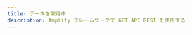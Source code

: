 ```yaml
---
title: データを取得中
description: Amplify フレームワークで GET API REST を使用する
---
```


<inline-fragment platform="js" src="~/lib/restapi/fragments/js/fetch.md"></inline-fragment> <inline-fragment platform="ios" src="~/lib/restapi/fragments/ios/fetch.md"></inline-fragment> <inline-fragment platform="android" src="~/lib/restapi/fragments/android/fetch.md"></inline-fragment>
